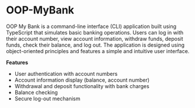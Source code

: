 # OOP-MyBank

OOP My Bank is a command-line interface (CLI) application built using TypeScript that simulates basic banking operations. Users can log in with their account number, view account information, withdraw funds, deposit funds, check their balance, and log out. The application is designed using object-oriented principles and features a simple and intuitive user interface.

**Features**
- User authentication with account numbers
- Account information display (balance, account number)
- Withdrawal and deposit functionality with bank charges
- Balance checking
- Secure log-out mechanism
